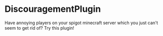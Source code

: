 # DiscouragementPlugin
Have annoying players on your spigot minecraft server which you just can't seem to get rid of? Try this plugin!

